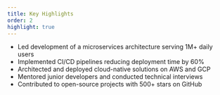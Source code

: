 ```yaml
---
title: Key Highlights
order: 2
highlight: true
---
```


- Led development of a microservices architecture serving 1M+ daily users
- Implemented CI/CD pipelines reducing deployment time by 60%
- Architected and deployed cloud-native solutions on AWS and GCP
- Mentored junior developers and conducted technical interviews
- Contributed to open-source projects with 500+ stars on GitHub